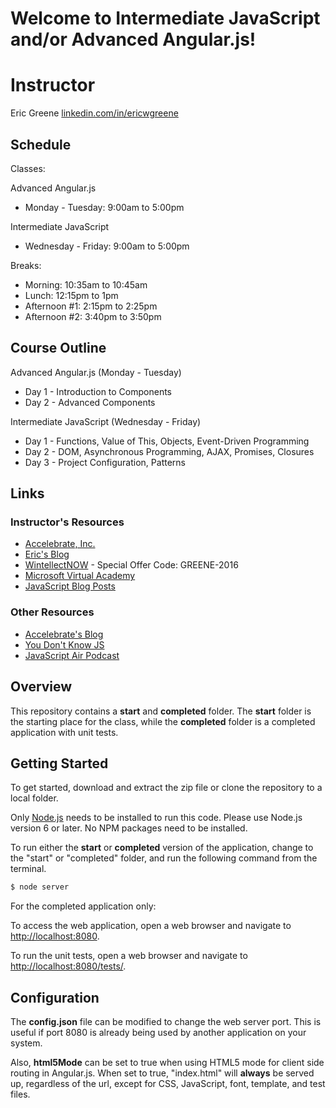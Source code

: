 # Welcome to Intermediate JavaScript and/or Advanced Angular.js!

# Instructor

Eric Greene [linkedin.com/in/ericwgreene](linkedin.com/in/ericwgreene)

## Schedule

Classes:

Advanced Angular.js
- Monday - Tuesday: 9:00am to 5:00pm

Intermediate JavaScript
- Wednesday - Friday: 9:00am to 5:00pm

Breaks:
- Morning: 10:35am to 10:45am
- Lunch: 12:15pm to 1pm
- Afternoon #1: 2:15pm to 2:25pm
- Afternoon #2: 3:40pm to 3:50pm

## Course Outline

Advanced Angular.js (Monday - Tuesday)

- Day 1 - Introduction to Components
- Day 2 - Advanced Components

Intermediate JavaScript (Wednesday - Friday)

- Day 1 - Functions, Value of This, Objects, Event-Driven Programming
- Day 2 - DOM, Asynchronous Programming, AJAX, Promises, Closures
- Day 3 - Project Configuration, Patterns

## Links

### Instructor's Resources

- [Accelebrate, Inc.](https://www.accelebrate.com/)
- [Eric's Blog](http://t4d.io/)
- [WintellectNOW](https://www.wintellectnow.com/Home/Instructor?instructorId=EricGreene) - Special Offer Code: GREENE-2016
- [Microsoft Virtual Academy](https://mva.microsoft.com/search/SearchResults.aspx#!q=Eric%20Greene&lang=1033)
- [JavaScript Blog Posts](https://www.accelebrate.com/blog/?s=Greene)

### Other Resources

- [Accelebrate's Blog](https://www.accelebrate.com/blog/)
- [You Don't Know JS](https://github.com/getify/You-Dont-Know-JS)
- [JavaScript Air Podcast](http://javascriptair.podbean.com/)

## Overview

This repository contains a **start** and **completed** folder. The **start** folder is the starting place for the class, while the **completed** folder is a completed application with unit tests.

## Getting Started

To get started, download and extract the zip file or clone the repository to a local folder.

Only [Node.js](https://nodejs.org) needs to be installed to run this code. Please use Node.js version 6 or later. No NPM packages need to be installed.

To run either the **start** or **completed** version of the application, change to the "start" or "completed" folder, and run the following command from the terminal.

```bash
$ node server
```

For the completed application only:

To access the web application, open a web browser and navigate to [http://localhost:8080](http://localhost:8080).

To run the unit tests, open a web browser and navigate to [http://localhost:8080/tests/](http://localhost:8080/tests/).

## Configuration

The **config.json** file can be modified to change the web server port. This is useful if port 8080 is already being used by another application on your system.

Also, **html5Mode** can be set to true when using HTML5 mode for client side routing in Angular.js. When set to true, "index.html" will **always** be served up, regardless of the url, except for CSS, JavaScript, font, template, and test files.
